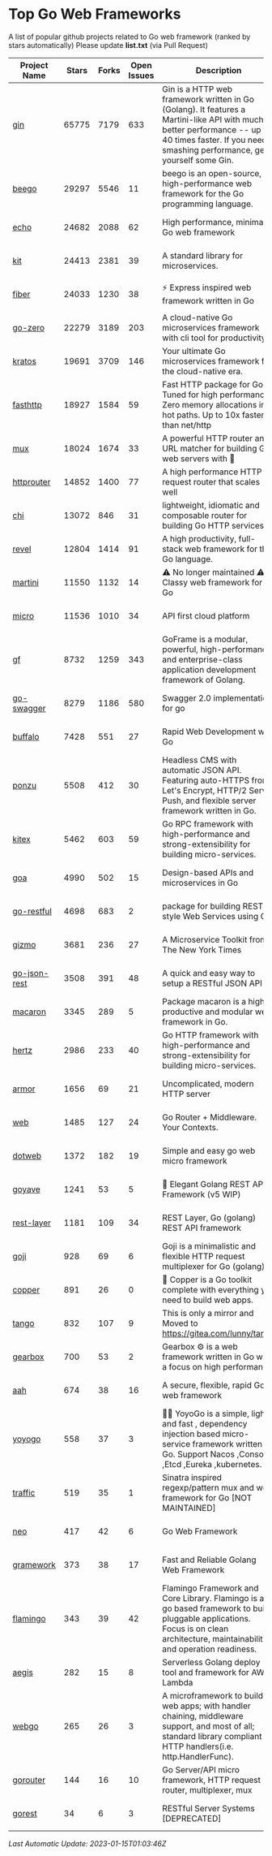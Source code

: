 # Top Go Web Frameworks
A list of popular github projects related to Go web framework (ranked by stars automatically)
Please update **list.txt** (via Pull Request)

| Project Name | Stars | Forks | Open Issues | Description | Last Commit |
| ------------ | ----- | ----- | ----------- | ----------- | ----------- |
| [gin](https://github.com/gin-gonic/gin) | 65775 | 7179 | 633 | Gin is a HTTP web framework written in Go (Golang). It features a Martini-like API with much better performance -- up to 40 times faster. If you need smashing performance, get yourself some Gin. | 2023-01-10 02:12:12 |
| [beego](https://github.com/beego/beego) | 29297 | 5546 | 11 | beego is an open-source, high-performance web framework for the Go programming language. | 2022-12-26 15:53:27 |
| [echo](https://github.com/labstack/echo) | 24682 | 2088 | 62 | High performance, minimalist Go web framework | 2023-01-03 22:09:30 |
| [kit](https://github.com/go-kit/kit) | 24413 | 2381 | 39 | A standard library for microservices. | 2023-01-02 06:10:18 |
| [fiber](https://github.com/gofiber/fiber) | 24033 | 1230 | 38 | ⚡️ Express inspired web framework written in Go | 2023-01-14 12:18:57 |
| [go-zero](https://github.com/zeromicro/go-zero) | 22279 | 3189 | 203 | A cloud-native Go microservices framework with cli tool for productivity. | 2023-01-14 16:16:12 |
| [kratos](https://github.com/go-kratos/kratos) | 19691 | 3709 | 146 | Your ultimate Go microservices framework for the cloud-native era. | 2023-01-13 09:58:09 |
| [fasthttp](https://github.com/valyala/fasthttp) | 18927 | 1584 | 59 | Fast HTTP package for Go. Tuned for high performance. Zero memory allocations in hot paths. Up to 10x faster than net/http | 2023-01-14 02:44:11 |
| [mux](https://github.com/gorilla/mux) | 18024 | 1674 | 33 | A powerful HTTP router and URL matcher for building Go web servers with 🦍 | 2022-12-09 15:56:57 |
| [httprouter](https://github.com/julienschmidt/httprouter) | 14852 | 1400 | 77 | A high performance HTTP request router that scales well | 2022-06-03 15:51:59 |
| [chi](https://github.com/go-chi/chi) | 13072 | 846 | 31 | lightweight, idiomatic and composable router for building Go HTTP services | 2023-01-11 17:52:50 |
| [revel](https://github.com/revel/revel) | 12804 | 1414 | 91 | A high productivity, full-stack web framework for the Go language. | 2022-04-12 20:53:30 |
| [martini](https://github.com/go-martini/martini) | 11550 | 1132 | 14 | ⚠️ No longer maintained ⚠️  Classy web framework for Go | 2017-01-21 21:58:54 |
| [micro](https://github.com/micro/micro) | 11536 | 1010 | 34 | API first cloud platform | 2023-01-12 09:24:53 |
| [gf](https://github.com/gogf/gf) | 8732 | 1259 | 343 | GoFrame is a modular, powerful, high-performance and enterprise-class application development framework of Golang.  | 2023-01-11 11:19:41 |
| [go-swagger](https://github.com/go-swagger/go-swagger) | 8279 | 1186 | 580 | Swagger 2.0 implementation for go | 2023-01-13 01:57:29 |
| [buffalo](https://github.com/gobuffalo/buffalo) | 7428 | 551 | 27 | Rapid Web Development w/ Go | 2022-12-04 03:56:20 |
| [ponzu](https://github.com/ponzu-cms/ponzu) | 5508 | 412 | 30 | Headless CMS with automatic JSON API. Featuring auto-HTTPS from Let's Encrypt, HTTP/2 Server Push, and flexible server framework written in Go. | 2020-01-02 00:14:32 |
| [kitex](https://github.com/cloudwego/kitex) | 5462 | 603 | 59 | Go RPC framework with high-performance and strong-extensibility for building micro-services. | 2023-01-13 11:24:46 |
| [goa](https://github.com/goadesign/goa) | 4990 | 502 | 15 | Design-based APIs and microservices in Go | 2023-01-09 18:21:42 |
| [go-restful](https://github.com/emicklei/go-restful) | 4698 | 683 | 2 | package for building REST-style Web Services using Go | 2022-11-19 15:19:18 |
| [gizmo](https://github.com/nytimes/gizmo) | 3681 | 236 | 27 | A Microservice Toolkit from The New York Times | 2021-04-30 15:27:05 |
| [go-json-rest](https://github.com/ant0ine/go-json-rest) | 3508 | 391 | 48 | A quick and easy way to setup a RESTful JSON API | 2017-09-13 04:12:08 |
| [macaron](https://github.com/go-macaron/macaron) | 3345 | 289 | 5 | Package macaron is a high productive and modular web framework in Go. | 2022-06-06 01:40:09 |
| [hertz](https://github.com/cloudwego/hertz) | 2986 | 233 | 40 | Go HTTP framework with high-performance and strong-extensibility for building micro-services. | 2023-01-11 09:07:56 |
| [armor](https://github.com/labstack/armor) | 1656 | 69 | 21 | Uncomplicated, modern HTTP server | 2019-08-03 18:10:09 |
| [web](https://github.com/gocraft/web) | 1485 | 127 | 24 | Go Router + Middleware. Your Contexts. | 2019-02-07 15:06:52 |
| [dotweb](https://github.com/devfeel/dotweb) | 1372 | 182 | 19 | Simple and easy go web micro framework | 2022-08-11 09:03:59 |
| [goyave](https://github.com/go-goyave/goyave) | 1241 | 53 | 5 | 🍐 Elegant Golang REST API Framework (v5 WIP) | 2023-01-05 10:15:58 |
| [rest-layer](https://github.com/rs/rest-layer) | 1181 | 109 | 34 | REST Layer, Go (golang) REST API framework | 2021-09-30 23:58:01 |
| [goji](https://github.com/goji/goji) | 928 | 69 | 6 | Goji is a minimalistic and flexible HTTP request multiplexer for Go (golang) | 2019-01-26 23:58:29 |
| [copper](https://github.com/gocopper/copper) | 891 | 26 | 0 | 🚀‏‏‎    ‎‏‏‎‏‏‎‎‎‎‎‎Copper is a Go toolkit complete with everything you need to build web apps. | 2022-07-28 13:15:08 |
| [tango](https://github.com/lunny/tango) | 832 | 107 | 9 | This is only a mirror and Moved to https://gitea.com/lunny/tango | 2019-05-17 03:31:10 |
| [gearbox](https://github.com/gogearbox/gearbox) | 700 | 53 | 2 | Gearbox :gear: is a web framework written in Go with a focus on high performance | 2022-09-21 00:20:37 |
| [aah](https://github.com/go-aah/aah) | 674 | 38 | 16 | A secure, flexible, rapid Go web framework | 2020-09-02 02:31:20 |
| [yoyogo](https://github.com/yoyofx/yoyogo) | 558 | 37 | 3 | 🦄🌈 YoyoGo is a simple, light and fast , dependency injection based micro-service framework written in Go. Support Nacos ,Consoul ,Etcd ,Eureka ,kubernetes. | 2022-09-23 09:31:30 |
| [traffic](https://github.com/gravityblast/traffic) | 519 | 35 | 1 | Sinatra inspired regexp/pattern mux and web framework for Go [NOT MAINTAINED] | 2015-11-26 21:31:07 |
| [neo](https://github.com/ivpusic/neo) | 417 | 42 | 6 | Go Web Framework | 2017-08-14 23:54:31 |
| [gramework](https://github.com/gramework/gramework) | 373 | 38 | 17 | Fast and Reliable Golang Web Framework | 2022-10-02 18:08:25 |
| [flamingo](https://github.com/i-love-flamingo/flamingo) | 343 | 39 | 42 | Flamingo Framework and Core Library. Flamingo is a go based framework to build pluggable applications. Focus is on clean architecture, maintainability and operation readiness. | 2023-01-12 14:52:47 |
| [aegis](https://github.com/tmaiaroto/aegis) | 282 | 15 | 8 | Serverless Golang deploy tool and framework for AWS Lambda | 2019-07-28 17:59:41 |
| [webgo](https://github.com/bnkamalesh/webgo) | 265 | 26 | 3 | A microframework to build web apps; with handler chaining, middleware support, and most of all; standard library compliant HTTP handlers(i.e. http.HandlerFunc). | 2022-06-19 08:53:25 |
| [gorouter](https://github.com/vardius/gorouter) | 144 | 16 | 10 | Go Server/API micro framework, HTTP request router, multiplexer, mux | 2022-10-28 23:16:55 |
| [gorest](https://github.com/tideland/gorest) | 34 | 6 | 3 | RESTful Server Systems [DEPRECATED] | 2017-11-10 13:00:37 |

*Last Automatic Update: 2023-01-15T01:03:46Z*